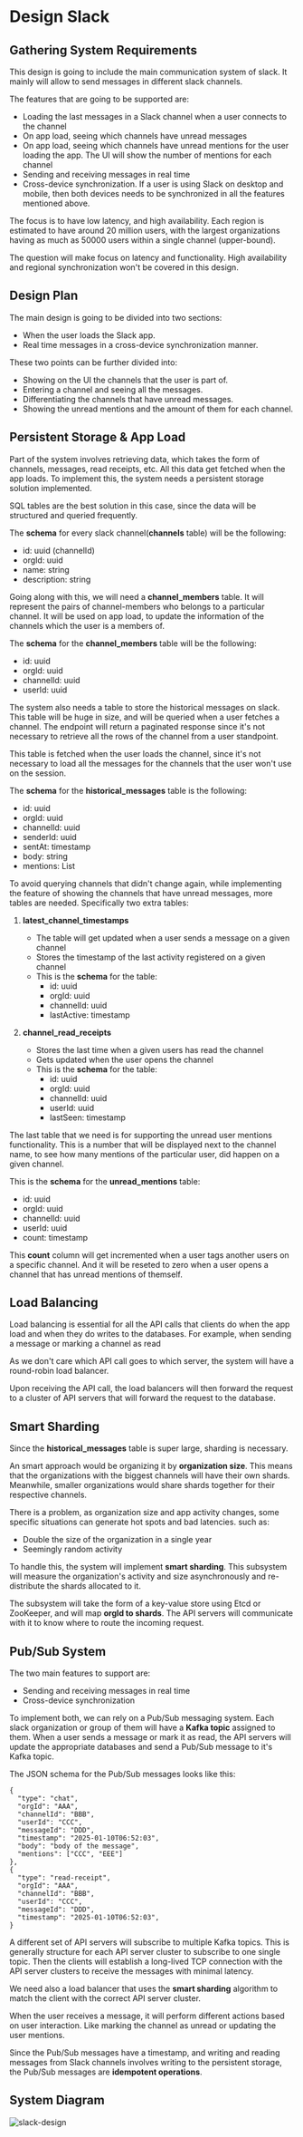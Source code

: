 # Design Slack
## Gathering System Requirements
This design is going to include the main communication system of slack. It mainly will allow to send messages in different slack channels.

The features that are going to be supported are:
- Loading the last messages in a Slack channel when a user connects to the channel
- On app load, seeing which channels have unread messages
- On app load, seeing which channels have unread mentions for the user loading the app. The UI will show the number of mentions for each channel
- Sending and receiving messages in real time
- Cross-device synchronization. If a user is using Slack on desktop and mobile, then both devices needs to be synchronized in all the features mentioned above.

The focus is to have low latency, and high availability. Each region is estimated to have around 20 million users, with the largest organizations having as much as 50000 users within a single channel (upper-bound).

The question will make focus on latency and functionality. High availability and regional synchronization won't be covered in this design.

## Design Plan
The main design is going to be divided into two sections:
- When the user loads the Slack app.
- Real time messages in a cross-device synchronization manner.

These two points can be further divided into:
- Showing on the UI the channels that the user is part of.
- Entering a channel and seeing all the messages.
- Differentiating the channels that have unread messages.
- Showing the unread mentions and the amount of them for each channel.

## Persistent Storage & App Load
Part of the system involves retrieving data, which takes the form of channels, messages, read receipts, etc. All this data get fetched when the app loads. To implement this, the system needs a persistent storage solution implemented.

SQL tables are the best solution in this case, since the data will be structured and queried frequently.

The **schema** for every slack channel(**channels** table) will be the following:
- id: uuid (channelId)
- orgId: uuid
- name: string
- description: string

Going along with this, we will need a **channel_members** table. It will represent the pairs of channel-members who belongs to a particular channel. It will be used on app load, to update the information of the channels which the user is a members of.

The **schema** for the **channel_members** table will be the following:
- id: uuid
- orgId: uuid
- channelId: uuid
- userId: uuid

The system also needs a table to store the historical messages on slack. This table will be huge in size, and will be queried when a user fetches a channel. The endpoint will return a paginated response since it's not necessary to retrieve all the rows of the channel from a user standpoint.

This table is fetched when the user loads the channel, since it's not necessary to load all the messages for the channels that the user won't use on the session.

The **schema** for the **historical_messages** table is the following:
- id: uuid
- orgId: uuid
- channelId: uuid
- senderId: uuid
- sentAt: timestamp
- body: string
- mentions: List<uuid>

To avoid querying channels that didn't change again, while implementing the feature of showing the channels that have unread messages, more tables are needed. Specifically two extra tables:
1. **latest_channel_timestamps**
    - The table will get updated when a user sends a message on a given channel
    - Stores the timestamp of the last activity registered on a given channel
    - This is the **schema** for the table:
      - id: uuid
      - orgId: uuid
      - channelId: uuid
      - lastActive: timestamp

2. **channel_read_receipts**
    - Stores the last time when a given users has read the channel
    - Gets updated when the user opens the channel
    - This is the **schema** for the table:
      - id: uuid
      - orgId: uuid
      - channelId: uuid
      - userId: uuid
      - lastSeen: timestamp

The last table that we need is for supporting the unread user mentions functionality. This is a number that will be displayed next to the channel name, to see how many mentions of the particular user, did happen on a given channel.

This is the **schema** for the **unread_mentions** table:
- id: uuid
- orgId: uuid
- channelId: uuid
- userId: uuid
- count: timestamp

This **count** column will get incremented when a user tags another users on a specific channel. And it will be reseted to zero when a user opens a channel that has unread mentions of themself.

## Load Balancing
Load balancing is essential for all the API calls that clients do when the app load and when they do writes to the databases. For example, when sending a message or marking a channel as read

As we don't care which API call goes to which server, the system will have a round-robin load balancer.

Upon receiving the API call, the load balancers will then forward the request to a cluster of API servers that will forward the request to the database.

## Smart Sharding
Since the **historical_messages** table is super large, sharding is necessary.

An smart approach would be organizing it by **organization size**. This means that the organizations with the biggest channels will have their own shards. Meanwhile, smaller organizations would share shards together for their respective channels.

There is a problem, as organization size and app activity changes, some specific situations can generate hot spots and bad latencies. such as:
- Double the size of the organization in a single year
- Seemingly random activity

To handle this, the system will implement **smart sharding**. This subsystem will measure the organization's activity and size asynchronously and re-distribute the shards allocated to it.

The subsystem will take the form of a key-value store using Etcd or ZooKeeper, and will map **orgId to shards**. The API servers will communicate with it to know where to route the incoming request.

## Pub/Sub System
The two main features to support are:
- Sending and receiving messages in real time
- Cross-device synchronization

To implement both, we can rely on a Pub/Sub messaging system. Each slack organization or group of them will have a **Kafka topic** assigned to them. When a user sends a message or mark it as read, the API servers will update the appropriate databases and send a Pub/Sub message to it's Kafka topic.

The JSON schema for the Pub/Sub messages looks like this:
```
{
  "type": "chat",
  "orgId": "AAA",
  "channelId": "BBB",
  "userId": "CCC",
  "messageId": "DDD",
  "timestamp": "2025-01-10T06:52:03",
  "body": "body of the message",
  "mentions": ["CCC", "EEE"]
},
{
  "type": "read-receipt",
  "orgId": "AAA",
  "channelId": "BBB",
  "userId": "CCC",
  "messageId": "DDD",
  "timestamp": "2025-01-10T06:52:03",
}
```

A different set of API servers will subscribe to multiple Kafka topics. This is generally structure for each API server cluster to subscribe to one single topic. Then the clients will establish a long-lived TCP connection with the API server clusters to receive the messages with minimal latency.

We need also a load balancer that uses the **smart sharding** algorithm to match the client with the correct API server cluster. 

When the user receives a message, it will perform different actions based on user interaction. Like marking the channel as unread or updating the user mentions. 

Since the Pub/Sub messages have a timestamp, and writing and reading messages from Slack channels involves writing to the persistent storage, the Pub/Sub messages are **idempotent operations**.

## System Diagram
![slack-design](./design-slack.png)